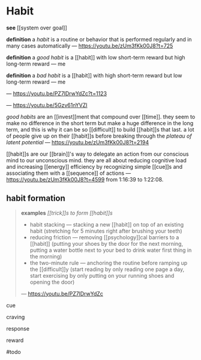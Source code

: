 # Habit

**see** [[system over goal]]

**definition** a _habit_ is a routine or behavior that is performed regularly and in many cases automatically &mdash; <https://youtu.be/zUm3fKk00J8?t=725>

**definition** a _good habit_ is a [[habit]] with low short-term reward but high long-term reward &mdash; me

**definition** a _bad habit_ is a [[habit]] with high short-term reward but low long-term reward &mdash; me

&mdash; <https://youtu.be/PZ7lDrwYdZc?t=1123>

&mdash; <https://youtu.be/5Gzv61nYVZI>

_good habits_ are an [[invest]]ment that compound over [[time]]. they seem to make no difference in the short term but make a huge difference in the long term, and this is why it can be so [[difficult]] to build [[habit]]s that last. a lot of people give up on their [[habit]]s before breaking through the _plateau of latent potential_ &mdash; <https://youtu.be/zUm3fKk00J8?t=2194>

[[habit]]s are our [[brain]]'s way to delegate an action from our conscious mind to our unconscious mind. they are all about reducing cognitive load and increasing [[energy]] efficiency by recognizing simple [[cue]]s and associating them with a [[sequence]] of actions &mdash; <https://youtu.be/zUm3fKk00J8?t=4599> from 1:16:39 to 1:22:08.

## habit formation

> **examples** _[[trick]]s to form [[habit]]s_
>
> - habit stacking &mdash; stacking a new [[habit]] on top of an existing habit (stretching for 5 minutes right after brushing your teeth)
> - reducing friction &mdash; removing [[psychology]]cal barriers to a [[habit]] (putting your shoes by the door for the next morning, putting a water bottle next to your bed to drink water first thing in the morning)
> - the two-minute rule &mdash; anchoring the routine before ramping up the [[difficult]]y (start reading by only reading one page a day, start exercising by only putting on your running shoes and opening the door)
>
> &mdash; <https://youtu.be/PZ7lDrwYdZc>

cue

craving

response

reward

#todo

